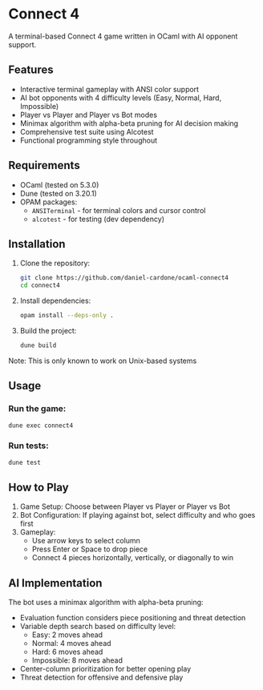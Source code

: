 # Connect 4

A terminal-based Connect 4 game written in OCaml with AI opponent support.

## Features

- Interactive terminal gameplay with ANSI color support
- AI bot opponents with 4 difficulty levels (Easy, Normal, Hard, Impossible)
- Player vs Player and Player vs Bot modes
- Minimax algorithm with alpha-beta pruning for AI decision making
- Comprehensive test suite using Alcotest
- Functional programming style throughout

## Requirements

- OCaml (tested on 5.3.0)
- Dune (tested on 3.20.1)
- OPAM packages:
  - `ANSITerminal` - for terminal colors and cursor control
  - `alcotest` - for testing (dev dependency)

## Installation

1. Clone the repository:
   ```bash
   git clone https://github.com/daniel-cardone/ocaml-connect4
   cd connect4
   ```

2. Install dependencies:
   ```bash
   opam install --deps-only .
   ```

3. Build the project:
   ```bash
   dune build
   ```
Note: This is only known to work on Unix-based systems

## Usage

### Run the game:
```bash
dune exec connect4
```

### Run tests:
```bash
dune test
```

## How to Play

1. Game Setup: Choose between Player vs Player or Player vs Bot
2. Bot Configuration: If playing against bot, select difficulty and who goes first
3. Gameplay:
   - Use arrow keys to select column
   - Press Enter or Space to drop piece
   - Connect 4 pieces horizontally, vertically, or diagonally to win

## AI Implementation

The bot uses a minimax algorithm with alpha-beta pruning:

- Evaluation function considers piece positioning and threat detection
- Variable depth search based on difficulty level:
  - Easy: 2 moves ahead
  - Normal: 4 moves ahead  
  - Hard: 6 moves ahead
  - Impossible: 8 moves ahead
- Center-column prioritization for better opening play
- Threat detection for offensive and defensive play
